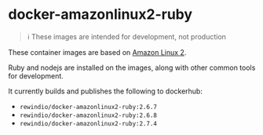 # docker-amazonlinux2-ruby

> :information_source: These images are intended for development, not production

These container images are based on [Amazon Linux 2](https://aws.amazon.com/amazon-linux-2/).

Ruby and nodejs are installed on the images, along with other common tools for development.

 It currently builds and publishes the following to dockerhub:
 - `rewindio/docker-amazonlinux2-ruby:2.6.7`
 - `rewindio/docker-amazonlinux2-ruby:2.6.8`
 - `rewindio/docker-amazonlinux2-ruby:2.7.4`
